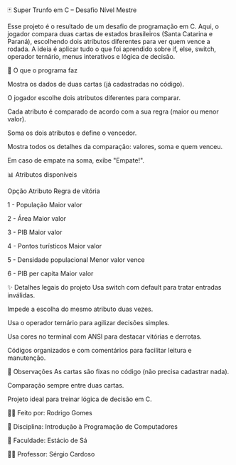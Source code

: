 🃏 Super Trunfo em C – Desafio Nível Mestre

Esse projeto é o resultado de um desafio de programação em C. Aqui, o jogador compara duas cartas de estados brasileiros (Santa Catarina e Paraná), escolhendo dois atributos diferentes para ver quem vence a rodada. A ideia é aplicar tudo o que foi aprendido sobre if, else, switch, operador ternário, menus interativos e lógica de decisão.

🎯 O que o programa faz

Mostra os dados de duas cartas (já cadastradas no código).

O jogador escolhe dois atributos diferentes para comparar.

Cada atributo é comparado de acordo com a sua regra (maior ou menor valor).

Soma os dois atributos e define o vencedor.

Mostra todos os detalhes da comparação: valores, soma e quem venceu.

Em caso de empate na soma, exibe "Empate!".

📊 Atributos disponíveis

Opção	Atributo	Regra de vitória

1 - População	Maior valor

2 - Área	Maior valor

3 -	PIB	Maior valor

4 -	Pontos turísticos	Maior valor

5 -	Densidade populacional	Menor valor vence

6 -	PIB per capita	Maior valor

✨ Detalhes legais do projeto
Usa switch com default para tratar entradas inválidas.

Impede a escolha do mesmo atributo duas vezes.

Usa o operador ternário para agilizar decisões simples.

Usa cores no terminal com ANSI para destacar vitórias e derrotas.

Códigos organizados e com comentários para facilitar leitura e manutenção.

📌 Observações
As cartas são fixas no código (não precisa cadastrar nada).

Comparação sempre entre duas cartas.

Projeto ideal para treinar lógica de decisão em C.

👨‍💻 Feito por: Rodrigo Gomes

📘 Disciplina: Introdução à Programação de Computadores

🏫 Faculdade: Estácio de Sá

👨‍🏫 Professor: Sérgio Cardoso



